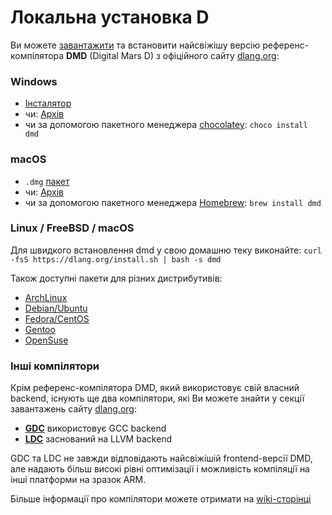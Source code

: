 # Локальна установка D

Ви можете [завантажити](http://dlang.org/download.html) та встановити
найсвіжішу версію референс-компілятора **DMD** (Digital Mars D) з
офіційного сайту [dlang.org](https://dlang.org):

### Windows

* [Інсталятор](http://downloads.dlang.org/releases/2.x/{{latest-release}}/dmd-{{latest-release}}.exe)
* чи: [Архів](http://downloads.dlang.org/releases/2.x/{{latest-release}}/dmd.{{latest-release}}.windows.7z)
* чи за допомогою пакетного менеджера [chocolatey](https://chocolatey.org/packages/dmd): `choco install dmd`

### macOS

* `.dmg` [пакет](http://downloads.dlang.org/releases/2.x/{{latest-release}}/dmd.{{latest-release}}.dmg)
* чи: [Архів](http://downloads.dlang.org/releases/2.x/{{latest-release}}/dmd.{{latest-release}}.osx.tar.xz)
* чи за допомогою пакетного менеджера [Homebrew](http://brew.sh): `brew install dmd`

### Linux / FreeBSD / macOS

Для швидкого встановлення dmd у свою домашню теку виконайте:
 `curl -fsS https://dlang.org/install.sh | bash -s dmd`

Також доступні пакети для різних дистрибутивів:

* [ArchLinux](https://wiki.archlinux.org/index.php/D_(programming_language))
* [Debian/Ubuntu](http://d-apt.sourceforge.net)
* [Fedora/CentOS](http://dlang.org/download.html#dmd)
* [Gentoo](https://wiki.gentoo.org/wiki/Dlang)
* [OpenSuse](http://dlang.org/download.html#dmd)

### Інші компілятори

Крім референс-компілятора DMD, який використовує свій власний backend,
існують ще два компілятори, які Ви можете знайти у секції завантажень сайту
[dlang.org](https://dlang.org):

* [**GDC**](http://gdcproject.org/downloads) використовує GCC backend
* [**LDC**](https://github.com/ldc-developers/ldc#installation) заснований на LLVM backend

GDC та LDC не завжди відповідають найсвіжішій frontend-версії DMD, 
але надають більш високі рівні оптимізації і можливість компіляції на
інші платформи на зразок ARM.

Більше інформації про компілятори можете отримати на
[wiki-сторінці](https://wiki.dlang.org/Compilers)

